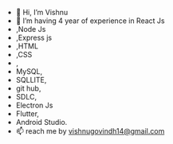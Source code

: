 - 👋 Hi, I’m Vishnu
- 👀 I’m having 4 year of  experience in React Js
- ,Node Js
- ,Express js
- ,HTML
- ,CSS
- ,
- MySQL,
- SQLLITE,
- git hub,
- SDLC,
- Electron Js
- Flutter,
- Android Studio.
- 📫 reach me by vishnugovindh14@gmail.com

<!---
VISHNU984/VISHNU984 is a ✨ special ✨ repository because its `README.md` (this file) appears on your GitHub profile.
You can click the Preview link to take a look at your changes.
--->
